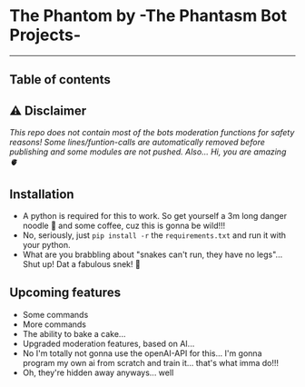 # The Phantom by -The Phantasm Bot Projects-
---
## Table of contents

## ⚠️ Disclaimer
*This repo does not contain most of the bots moderation functions for safety reasons!*
*Some lines/funtion-calls are automatically removed before publishing and some modules are not pushed.*
*Also... Hi, you are amazing 🫀*

## Installation
- A python is required for this to work. So get yourself a 3m long danger noodle 🐍 and some coffee, cuz this is gonna be wild!!!
- No, seriously, just `pip install -r` the `requirements.txt` and run it with your python.
- What are you brabbling about "snakes can't run, they have no legs"... Shut up! Dat a fabulous snek! 🐍

## Upcoming features
- Some commands
- More commands
- The ability to bake a cake...
- Upgraded moderation features, based on AI...
- No I'm totally not gonna use the openAI-API for this... I'm gonna program my own ai from scratch and train it... that's what imma do!!!
- Oh, they're hidden away anyways... well
